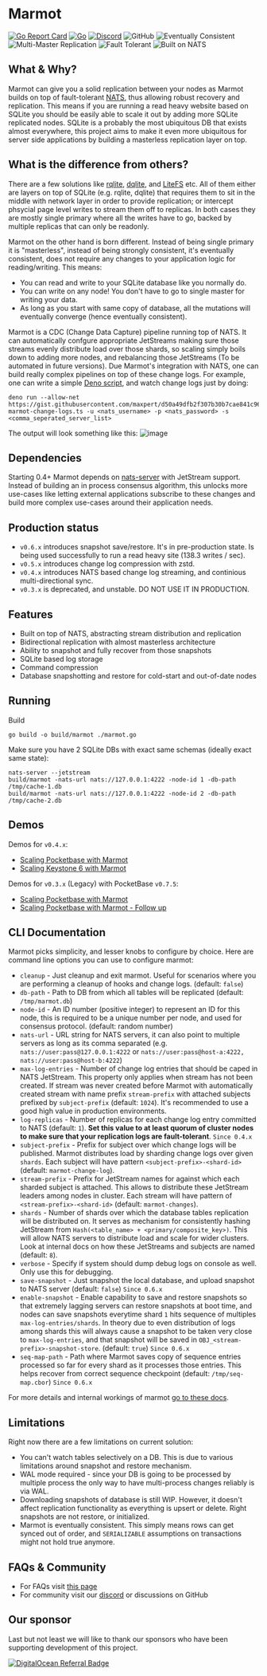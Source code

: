 # Marmot

[![Go Report Card](https://goreportcard.com/badge/github.com/maxpert/marmot)](https://goreportcard.com/report/github.com/maxpert/marmot)
[![Go](https://github.com/maxpert/marmot/actions/workflows/go.yml/badge.svg)](https://github.com/maxpert/marmot/actions/workflows/go.yml)
[![Discord](https://badgen.net/badge/icon/discord?icon=discord&label=Marmot)](https://discord.gg/AWUwY66XsE)
![GitHub](https://img.shields.io/github/license/maxpert/marmot)
![Eventually Consistent](https://img.shields.io/badge/Eventually%20Consistent-✔️-green)
![Multi-Master Replication](https://img.shields.io/badge/Multi--Master%20Replication-✔️-green)
![Fault Tolerant](https://img.shields.io/badge/Fault%20Tolerant-✔️-green)
![Built on NATS](https://img.shields.io/badge/Built%20on%20NATS-✔️-green)

## What & Why?
Marmot can give you a solid replication between your nodes as Marmot builds on top of fault-tolerant 
[NATS](https://nats.io/), thus allowing robust recovery and replication. This means if you are 
running a read heavy website based on SQLite you should be easily able to scale it out by
adding more SQLite replicated nodes. SQLite is a probably the most ubiquitous DB that 
exists almost everywhere, this project aims to make it even more ubiquitous for 
server side applications by building a masterless replication layer on top.

## What is the difference from others?

There are a few solutions like [rqlite](https://github.com/rqlite/rqlite), [dqlite](https://dqlite.io/), and 
[LiteFS](https://github.com/superfly/litefs) etc. All of them either are layers on top of SQLite (e.g. 
rqlite, dqlite) that requires them to sit in the middle with network layer in order to provide 
replication; or intercept phsycial page level writes to stream them off to replicas. In both
cases they are mostly single primary where all the writes have to go, backed by multiple 
replicas that can only be readonly. 

Marmot on the other hand is born different. Instead of being single primary it is "masterless", instead of being strongly consistent, 
it's eventually consistent, does not require any changes to your application logic for reading/writing. This means:

 - You can read and write to your SQLite database like you normally do.
 - You can write on any node! You don't have to go to single master for writing your data.
 - As long as you start with same copy of database, all the mutations will eventually converge (hence eventually consistent).

Marmot is a CDC (Change Data Capture) pipeline running top of NATS. It can automatically confgure appropriate JetStreams making sure 
those streams evenly distribute load over those shards, so scaling simply boils down to adding more nodes, and rebalancing 
those JetStreams (To be automated in future versions). Due Marmot's integration with NATS, one can build really complex pipelines 
on top of these change logs. For example, one can write a simple [Deno script](https://gist.github.com/maxpert/d50a49dfb2f307b30b7cae841c9607e1), 
and watch change logs just by doing:

```
deno run --allow-net https://gist.githubusercontent.com/maxpert/d50a49dfb2f307b30b7cae841c9607e1/raw/6d30803c140b0ba602545c1c0878d3394be548c3/watch-marmot-change-logs.ts -u <nats_username> -p <nats_password> -s <comma_seperated_server_list>
```

The output will look something like this:
![image](https://user-images.githubusercontent.com/22441/196061378-21f885b3-7958-4a7e-994b-09d4e86df721.png)



## Dependencies
Starting 0.4+ Marmot depends on [nats-server](https://nats.io/download/) with JetStream support.
Instead of building an in process consensus algorithm, this unlocks more use-cases like letting 
external applications subscribe to these changes and build more complex use-cases around their
application needs.

## Production status

 - `v0.6.x` introduces snapshot save/restore. It's in pre-production state. Is being used successfully to run a read heavy site (138.3 writes / sec).
 - `v0.5.x` introduces change log compression with zstd.
 - `v0.4.x` introduces NATS based change log streaming, and continious multi-directional sync.
 - `v0.3.x` is deprecated, and unstable. DO NOT USE IT IN PRODUCTION.

## Features

 - Built on top of NATS, abstracting stream distribution and replication
 - Bidirectional replication with almost masterless architecture
 - Ability to snapshot and fully recover from those snapshots
 - SQLite based log storage
 - Command compression
 - Database snapshotting and restore for cold-start and out-of-date nodes

## Running

Build
```shell
go build -o build/marmot ./marmot.go
```

Make sure you have 2 SQLite DBs with exact same schemas (ideally exact same state):

```shell
nats-server --jetstream
build/marmot -nats-url nats://127.0.0.1:4222 -node-id 1 -db-path /tmp/cache-1.db
build/marmot -nats-url nats://127.0.0.1:4222 -node-id 2 -db-path /tmp/cache-2.db
```

## Demos
Demos for `v0.4.x`:
 - [Scaling Pocketbase with Marmot](https://www.youtube.com/watch?v=QqZl61bJ9BA)
 - [Scaling Keystone 6 with Marmot](https://youtu.be/GQ5x8pc9vuI)

Demos for `v0.3.x` (Legacy) with PocketBase `v0.7.5`:
 - [Scaling Pocketbase with Marmot](https://youtube.com/video/VSa-VJso050)
 - [Scaling Pocketbase with Marmot - Follow up](https://www.youtube.com/watch?v=Zapupe_FREc)

## CLI Documentation

Marmot picks simplicity, and lesser knobs to configure by choice. Here are command line options you can use to
configure marmot:

 - `cleanup` - Just cleanup and exit marmot. Useful for scenarios where you are performing a cleanup of hooks and 
   change logs. (default: `false`)
 - `db-path` - Path to DB from which all tables will be replicated (default: `/tmp/marmot.db`)
 - `node-id` - An ID number (positive integer) to represent an ID for this node, this is required to be a unique
   number per node, and used for consensus protocol. (default: random number)
 - `nats-url` - URL string for NATS servers, it can also point to multiple servers as long as its comma separated (e.g.
   `nats://user:pass@127.0.0.1:4222` or `nats://user:pass@host-a:4222, nats://user:pass@host-b:4222`)
 - `max-log-entries` - Number of change log entries that should be caped in NATS JetStream. This property only applies
   when stream has not been created. If stream was never created before Marmot with automatically created stream with
   name prefix `stream-prefix` with attached subjects prefixed by `subject-prefix` (default: `1024`). It's 
   recommended to use a good high value in production environments.
 - `log-replicas` - Number of replicas for each change log entry committed to NATS (default: `1`). **Set this value to 
   at least quorum of cluster nodes to make sure that your replication logs are fault-tolerant**. `Since 0.4.x`
 - `subject-prefix` - Prefix for subject over which change logs will be published. Marmot distributes load by sharding
   change logs over given `shards`. Each subject will have pattern `<subject-prefix>-<shard-id>` 
   (default: `marmot-change-log`).
 - `stream-prefix` - Prefix for JetStream names for against which each sharded subject is attached. This allows to
   distribute these JetStream leaders among nodes in cluster. Each stream will have pattern of 
   `<stream-prefix>-<shard-id>` (default: `marmot-changes`).
 - `shards` - Number of shards over which the database tables replication will be distributed on. It serves as mechanism for
   consistently hashing JetStream from `Hash(<table_name> + <primary/composite_key>)`. This will allow NATS servers to
   distribute load and scale for wider clusters. Look at internal docs on how these JetStreams and subjects are named
   (default: `8`).
 - `verbose` - Specify if system should dump debug logs on console as well. Only use this for debugging. 
 - `save-snapshot` - Just snapshot the local database, and upload snapshot to NATS server (default: `false`) `Since 0.6.x`
 - `enable-snapshot` - Enable capability to save and restore snapshots so that extremely lagging servers can restore snapshots at 
    boot time, and nodes can save snapshots everytime shard `1` hits sequence of multiples `max-log-entries/shards`. In theory 
    due to even distribution of logs among shards this will always cause a snapshot to be taken very close to 
    `max-log-entries`, and that snapshot will be saved in `OBJ_<stream-prefix>-snapshot-store`. (default: `true`) `Since 0.6.x`
 - `seq-map-path` - Path where Marmot saves copy of sequence entries processed so far for every shard as it 
    processes those entries. This helps recover from correct sequence 
    checkpoint (default: `/tmp/seq-map.cbor`) `Since 0.6.x`

For more details and internal workings of marmot [go to these docs](https://maxpert.github.io/marmot/).

## Limitations
Right now there are a few limitations on current solution:
 - You can't watch tables selectively on a DB. This is due to various limitations around snapshot and restore mechanism.
 - WAL mode required - since your DB is going to be processed by multiple process the only way to have multi-process 
   changes reliably is via WAL. 
 - Downloading snapshots of database is still WIP. However, it doesn't affect replication functionality as everything 
   is upsert or delete. Right snapshots are not restore, or initialized.
 - Marmot is eventually consistent. This simply means rows can get synced out of order, and `SERIALIZABLE` assumptions 
   on transactions might not hold true anymore.

## FAQs & Community 

 - For FAQs visit [this page](https://maxpert.github.io/marmot/#faq)
 - For community visit our [discord](https://discord.gg/AWUwY66XsE) or discussions on GitHub

## Our sponsor

Last but not least we will like to thank our sponsors who have been supporting development of this project.

[![DigitalOcean Referral Badge](https://web-platforms.sfo2.cdn.digitaloceanspaces.com/WWW/Badge%201.svg)](https://www.digitalocean.com/?utm_medium=opensource&utm_source=marmot)
